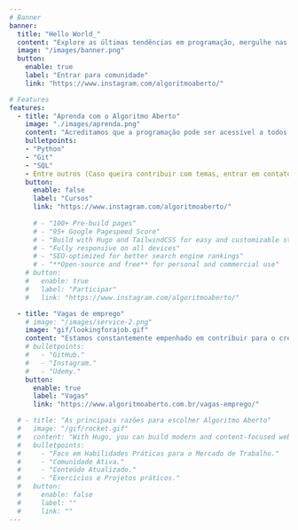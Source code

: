 ```yaml
---
# Banner
banner:
  title: "Hello World_"
  content: "Explore as últimas tendências em programação, mergulhe nas tecnologias do amanhã e descubra como transformar ideias em realidade digital."
  image: "/images/banner.png"
  button:
    enable: true
    label: "Entrar para comunidade"
    link: "https://www.instagram.com/algoritmoaberto/"

# Features
features:
  - title: "Aprenda com o Algoritmo Aberto"
    image: "./images/aprenda.png"
    content: "Acreditamos que a programação pode ser acessível a todos. Em breve, vamos oferecer conteúdo didático, desde conceitos básicos até tópicos avançados, de maneira descomplicada."
    bulletpoints:
    - "Python"
    - "Git"
    - "SQL"
    - Entre outros (Caso queira contribuir com temas, entrar em contato)
    button:
      enable: false
      label: "Cursos"
      link: "https://www.instagram.com/algoritmoaberto/"
   
      # - "100+ Pre-build pages"
      # - "95+ Google Pagespeed Score"
      # - "Build with Hugo and TailwindCSS for easy and customizable styling"
      # - "Fully responsive on all devices"
      # - "SEO-optimized for better search engine rankings"
      # - "**Open-source and free** for personal and commercial use"
    # button:
    #   enable: true
    #   label: "Participar"
    #   link: "https://www.instagram.com/algoritmoaberto/"

  - title: "Vagas de emprego"
    # image: "/images/service-2.png"
    image: "gif/lookingforajob.gif"
    content: "Estamos constantemente empenhado em contribuir para o crescimento e sucesso de outros desenvolvedores, tomamos a iniciativa de consolidar oportunidades de emprego relevantes com o objetivo de ajudar a comunidade a avançar em suas carreiras. Este esforço não apenas fortalece os laços dentro da comunidade, mas também proporciona uma valiosa fonte de informações para aqueles que buscam novas oportunidades profissionais."
    # bulletpoints:
    #   - "GitHub."
    #   - "Instagram."
    #   - "Udemy."
    button:
      enable: true
      label: "Vagas"
      link: "https://www.algoritmoaberto.com.br/vagas-emprego/"

  # - title: "As principais razões para escolher Algoritmo Aberto"
  #   image: "/gif/rocket.gif"
  #   content: "With Hugo, you can build modern and content-focused websites without sacrificing performance or ease of use."
  #   bulletpoints:
  #     - "Foco em Habilidades Práticas para o Mercado de Trabalho."
  #     - "Comunidade Ativa."
  #     - "Conteúdo Atualizado."
  #     - "Exercícios e Projetos práticos."
  #   button:
  #     enable: false
  #     label: ""
  #     link: ""
---
```

